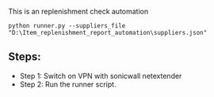 This is an replenishment check automation


```
python runner.py --suppliers_file "D:\Item_replenishment_report_automation\suppliers.json"
```

## Steps:

- Step 1: Switch on VPN with sonicwall netextender
- Step 2: Run the runner script.

